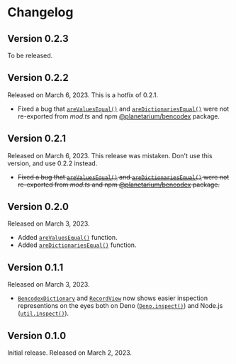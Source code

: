 <!-- deno-fmt-ignore-file -->

Changelog
=========

Version 0.2.3
-------------

To be released.


Version 0.2.2
-------------

Released on March 6, 2023.  This is a hotfix of 0.2.1.

 -  Fixed a bug that [`areValuesEqual()`] and [`areDictionariesEqual()`] were
    not re-exported from *mod.ts* and npm [@planetarium/bencodex] package.

[`areValuesEqual()`]:
https://deno.land/x/bencodex@0.2.2/mod.ts?s=areValuesEqual
[`areDictionariesEqual()`]:
https://deno.land/x/bencodex@0.2.2/mod.ts?s=areDictionariesEqual
[@planetarium/bencodex]: https://www.npmjs.com/package/@planetarium/bencodex


Version 0.2.1
-------------

Released on March 6, 2023.  This release was mistaken.  Don't use this version,
and use 0.2.2 instead.

 -  <del>Fixed a bug that [`areValuesEqual()`] and [`areDictionariesEqual()`]
    were not re-exported from *mod.ts* and npm [@planetarium/bencodex]
    package.</del>


Version 0.2.0
-------------

Released on March 3, 2023.

 -  Added [`areValuesEqual()`][] function.
 -  Added [`areDictionariesEqual()`][] function.


Version 0.1.1
-------------

Released on March 3, 2023.

 -  [`BencodexDictionary`] and [`RecordView`] now shows easier inspection
    representions on the eyes both on Deno ([`Deno.inspect()`]) and
    Node.js ([`util.inspect()`]).


[`BencodexDictionary`]: https://deno.land/x/bencodex@0.1.1/mod.ts?s=BencodexDictionary
[`RecordView`]: https://deno.land/x/bencodex@0.1.1/mod.ts?s=RecordView
[`Deno.inspect()`]: https://deno.land/api?s=Deno.inspect
[`util.inspect()`]: https://nodejs.org/api/util.html#utilinspectobject-options


Version 0.1.0
-------------

Initial release. Released on March 2, 2023.
